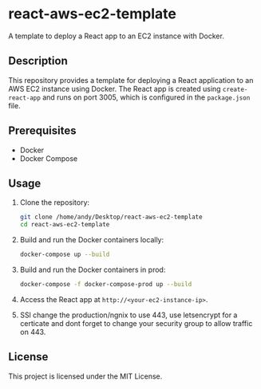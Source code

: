 # react-aws-ec2-template

A template to deploy a React app to an EC2 instance with Docker.

## Description

This repository provides a template for deploying a React application to an AWS EC2 instance using Docker. The React app is created using `create-react-app` and runs on port 3005, which is configured in the `package.json` file.

## Prerequisites

- Docker
- Docker Compose

## Usage

1. Clone the repository:
    ```sh
    git clone /home/andy/Desktop/react-aws-ec2-template
    cd react-aws-ec2-template
    ```

2. Build and run the Docker containers locally:
    ```sh
    docker-compose up --build
    ```

3. Build and run the Docker containers in prod:
    ```sh
    docker-compose -f docker-compose-prod up --build
    ```

4. Access the React app at `http://<your-ec2-instance-ip>`.

5. SSl
    change the production/ngnix to use 443, use letsencrypt for a certicate and dont forget to change your security group to allow traffic on 443.

## License

This project is licensed under the MIT License.
